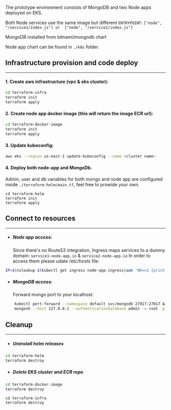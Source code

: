 The prototype environment consists of MongoDB and two Node apps deployed on EKS.

Both Node services use the same image but different `ENTRYPOINT`: `["node", "/service1/index.js"] or  ["node", "/service2/index.js"]`

MongoDB installed from bitnami/mongodb chart

Node app chart can be found in `./k8s` folder.

##  Infrastructure provision and code deploy
---
#### 1. Create aws infrastructure (vpc & eks cluster):
```sh
cd terraform-infra
terraform init
terraform apply
```
#### 2. Create node app docker image (this will return the image ECR url):
```sh
cd terraform-docker-image
terraform init
terraform apply
```
#### 3. Update kubeconfig:
```sh
aws eks --region us-east-1 update-kubeconfig --name <cluster name>
```
#### 4. Deploy both node-app and MongoDb.
Admin, user and db variables for both mongo and node app are configured inside `./terraform-helm/main.tf`, feel free to prowide your own.
```
cd terraform-helm
terraform init
terraform apply
```

## Connect to resources
---
- ##### Node app access:
  Since there's no Route53 integration, Ingress maps services to a dummy domain: `service1-node-app.io` & `service2-node-app.io`
  In order to access them please udate /etc/hosts file: 
```sh
IP=$(nslookup $(kubectl get ingress node-app-ingress|awk 'NR==2 {print $4}')|awk '/Address:/ {print $2}'|tail -n 1) && echo -e "${IP} service1-node-app.io\n${IP} service2-node-app.io"|sudo tee -a /etc/hosts
```
- ##### MongoDB access:
  Forward mongo port to your localhost:
```sh
    kubectl port-forward --namespace default svc/mongodb 27017:27017 &
    mongosh --host 127.0.0.1 --authenticationDatabase admin -u root -p redhat
```

## Cleanup
---
- ##### Uninstall helm releases
```sh
cd terraform-helm
terraform destroy
```
- ##### Delete EKS cluster and ECR repo
```sh
cd terraform-docker-image
terraform destroy
```
```
cd terraform-infra
terraform destroy
```
